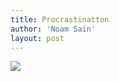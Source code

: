 ```yaml
---
title: Procrastinatton
author: 'Noam Sain'
layout: post
---
```


![](http://4.bp.blogspot.com/_8aN4krk1nsk/TG_Cn3Dv8yI/AAAAAAAAAcw/6wlDhxoSQNg/s320/20100319.jpg)
